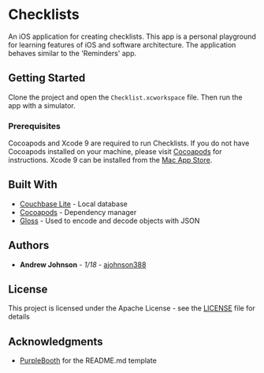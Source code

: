 # Checklists

An iOS application for creating checklists. This app is a personal playground for
learning features of iOS and software architecture. The application behaves similar
to the 'Reminders' app.

## Getting Started

Clone the project and open the `Checklist.xcworkspace` file. Then run the app with a simulator.

### Prerequisites

Cocoapods and Xcode 9 are required to run Checklists. If you do not have Cocoapods
installed on your machine, please visit [Cocoapods](https://cocoapods.org/) for instructions.
Xcode 9 can be installed from the [Mac App Store](https://itunes.apple.com/us/app/xcode/id497799835?mt=12).

## Built With

* [Couchbase Lite](https://github.com/couchbase/couchbase-lite-ios) - Local database
* [Cocoapods](https://cocoapods.org/) - Dependency manager
* [Gloss](https://github.com/hkellaway/Gloss) - Used to encode and decode objects with JSON

## Authors

* **Andrew Johnson** - *1/18* - [ajohnson388](https://github.com/ajohnson388)

## License

This project is licensed under the Apache License - see the [LICENSE](https://github.com/ajohnson388/checklists-ios/blob/master/LICENSE) file for details

## Acknowledgments

* [PurpleBooth](https://gist.github.com/PurpleBooth) for the README.md template

